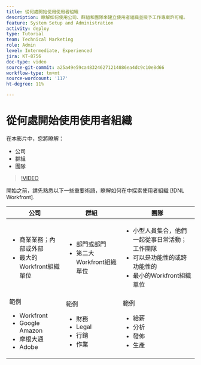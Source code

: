 ```yaml
---
title: 從何處開始使用使用者組織
description: 瞭解如何使用公司、群組和團隊來建立使用者組織並授予工作專案許可權。
feature: System Setup and Administration
activity: deploy
type: Tutorial
team: Technical Marketing
role: Admin
level: Intermediate, Experienced
jira: KT-8756
doc-type: video
source-git-commit: a25a49e59ca483246271214886ea4dc9c10e8d66
workflow-type: tm+mt
source-wordcount: '117'
ht-degree: 11%

---
```


# 從何處開始使用使用者組織

在本影片中，您將瞭解：

* 公司
* 群組
* 團隊

>[!VIDEO](https://video.tv.adobe.com/v/335068/?quality=12&learn=on)

開始之前，請先熟悉以下一些重要術語，瞭解如何在中探索使用者組織 [!DNL Workfront].

| 公司 | 群組 | 團隊 |
| --- | --- | --- |
| <ul><li>商業業務；內部或外部</li><li>最大的Workfront組織單位</li></ul> | <ul><li>部門或部門</li><li>第二大Workfront組織單位</li></ul> | <ul><li>小型人員集合，他們一起從事日常活動；工作團隊</li><li>可以是功能性的或跨功能性的</li><li>最小的Workfront組織單位</li></ul> |
| 範例 <ul><li>Workfront</li><li>Google Amazon</li><li>摩根大通</li><li>Adobe</li></ul> | 範例 <ul><li>財務</li><li>Legal</li><li>行銷</li><li>作業</li></ul> | 範例 <ul><li>給薪</li><li>分析</li><li>發佈</li><li>生產</li></ul> |



